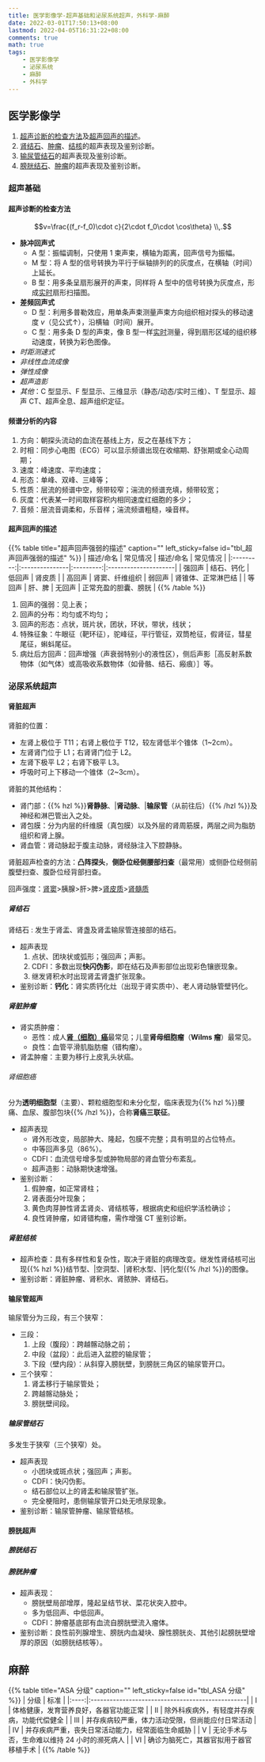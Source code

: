 ```yaml
---
title: 医学影像学-超声基础和泌尿系统超声，外科学-麻醉
date: 2022-03-01T17:50:13+08:00
lastmod: 2022-04-05T16:31:22+08:00
comments: true
math: true
tags:
    - 医学影像学
    - 泌尿系统
    - 麻醉
    - 外科学
---
```


## 医学影像学

1. [超声诊断的检查方法](#超声诊断的检查方法)及[超声回声的描述](#超声回声的描述)。
2. [肾结石](#肾结石)、[肿瘤](#肾脏肿瘤)、[结核](#肾脏结核)的超声表现及鉴别诊断。
3. [输尿管结石](#输尿管结石)的超声表现及鉴别诊断。
4. [膀胱结石](#膀胱结石)、[肿瘤](#膀胱肿瘤)的超声表现及鉴别诊断。

### 超声基础

#### 超声诊断的检查方法

$$v=\frac{(f_r-f_0)\cdot c}{2\cdot f_0\cdot \cos\theta}
\\,.$$

- **脉冲回声式**
    - A 型：振幅调制，只使用 1 束声束，横轴为距离，回声信号为振幅。
    - M 型：将 A 型的信号转换为平行于纵轴排列的的灰度点，在横轴（时间）上延长。
    - B 型：用多条呈扇形展开的声束，同样将 A 型中的信号转换为灰度点，形成<ins>实时</ins>扇形扫描图。
- **差频回声式**
    - D 型：利用多普勒效应，用单条声束测量声束方向组织相对探头的移动速度 $v$（见公式↑），沿横轴（时间）展开。
    - C 型：用多条 D 型的声束，像 B 型一样<ins>实时</ins>测量，得到扇形区域的组织移动速度，转换为彩色图像。
- *时距测速式*
- *非线性血流成像*
- *弹性成像*
- *超声造影*
- *其他*：C 型显示、F 型显示、三维显示（静态/动态/实时三维）、T 型显示、超声 CT、超声全息、超声组织定征。

#### 频谱分析的内容

1. 方向：朝探头流动的血流在基线上方，反之在基线下方；
2. 时相：同步心电图（ECG）可以显示频谱出现在收缩期、舒张期或全心动周期；
3. 速度：峰速度、平均速度；
4. 形态：单峰、双峰、三峰等；
5. 性质：层流的频谱中空，频带较窄；湍流的频谱充填，频带较宽；
6. 灰度：代表某一时间取样容积内相同速度红细胞的多少；
7. 音频：层流音调柔和，乐音样；湍流频谱粗糙，噪音样。

#### 超声回声的描述

{{% table title="超声回声强弱的描述" caption="" left_sticky=false id="tbl_超声回声强弱的描述"  %}}
| 描述/命名 | 常见情况       | 描述/命名 | 常见情况             |
|:---------:|:---------------|:---------:|:---------------------|
|   强回声  | 结石、钙化     |   低回声  | 肾皮质               |
|   高回声  | 肾窦、纤维组织 |   弱回声  | 肾锥体、正常淋巴结   |
|   等回声  | 肝、脾         |   无回声  | 正常充盈的胆囊、膀胱 |
{{% /table %}}

1. 回声的强弱：见上表；
2. 回声的分布：均匀或不均匀；
3. 回声的形态：点状，斑片状，团状，环状，带状，线状；
4. 特殊征象：牛眼征（靶环征），驼峰征，平行管征，双筒枪征，假肾征，彗星尾征，蝌蚪尾征。
5. 病灶后方回声：回声增强（声衰弱特别小的液性区），侧后声影［高反射系数物体（如气体）或高吸收系数物体（如骨骼、结石、瘢痕）］等。

### 泌尿系统超声

#### 肾脏超声

肾脏的位置：

- 左肾上极位于 T11；右肾上极位于 T12，较左肾低半个锥体（1\~2cm）。
- 左肾肾门位于 L1；右肾肾门位于 L2。
- 左肾下极平 L2；右肾下极平 L3。
- 呼吸时可上下移动一个锥体（2\~3cm）。

肾脏的其他结构：

- 肾门部：{{% hzl %}}**肾静脉**、|**肾动脉**、|**输尿管**（从前往后）{{% /hzl %}}及神经和淋巴管出入之处。
- 肾包膜：分为内层的纤维膜（真包膜）以及外层的肾周筋膜，两层之间为脂肪组织和肾上腺。
- 肾血管：肾动脉起于腹主动脉，肾经脉注入下腔静脉。

肾脏超声检查的方法：**凸阵探头**，**侧卧位经侧腰部扫查**（最常用）或侧卧位经侧前腹壁扫查、腹卧位经背部扫查。

回声强度：<ins>肾窦</ins>\>胰腺\>肝\>脾\><ins>肾皮质</ins>\><ins>肾髓质</ins>

##### 肾结石

肾结石
: 发生于肾盂、肾盏及肾盂输尿管连接部的结石。

- 超声表现
    1. 点状、团块状或弧形；强回声；声影。
    2. CDFI：多数出现**快闪伪影**，即在结石及声影部位出现彩色镶嵌现象。
    3. 继发肾积水时出现肾盂肾盏扩张现象。
- 鉴别诊断：**钙化**：肾实质钙化灶（出现于肾实质中）、老人肾动脉管壁钙化。

##### 肾脏肿瘤

- 肾实质肿瘤：
    - 恶性：成人[**肾（细胞）癌**](#肾细胞癌)最常见；儿童**肾母细胞瘤**（**Wilms 瘤**）最常见。
    - 良性：血管平滑肌脂肪瘤（错构瘤）。
- 肾盂肿瘤：主要为移行上皮乳头状癌。

###### 肾细胞癌

分为**透明细胞型**（主要）、颗粒细胞型和未分化型，临床表现为{{% hzl %}}腰痛、血尿、腹部包块{{% /hzl %}}，合称**肾癌三联征**。

- 超声表现
    - 肾外形改变，局部肿大、隆起，包膜不完整；具有明显的占位特点。
    - 中等回声多见（86%）。
    - CDFI：血流信号增多型或肿物局部的肾血管分布紊乱。
    - 超声造影：动脉期快速增强。
- 鉴别诊断：
    1. 假肿瘤，如正常肾柱；
    2. 肾表面分叶现象；
    3. 黄色肉芽肿性肾盂肾炎、肾结核等，根据病史和组织学活检确诊；
    4. 良性肾肿瘤，如肾错构瘤，需作增强 CT 鉴别诊断。

##### 肾脏结核

- 超声检查：具有多样性和复杂性，取决于肾脏的病理改变。继发性肾结核可出现{{% hzl %}}结节型、|空洞型、|肾积水型、|钙化型{{% /hzl %}}的图像。
- 鉴别诊断：肾脏肿瘤、肾积水、肾脓肿、肾结石。

#### 输尿管超声

输尿管分为三段，有三个狭窄：
- 三段：
    1. 上段（腹段）：跨越髂动脉之前；
    2. 中段（盆段）：此后进入盆腔的输尿管；
    3. 下段（壁内段）：从斜穿入膀胱壁，到膀胱三角区的输尿管开口。
- 三个狭窄：
    1. 肾盂移行于输尿管处；
    2. 跨越髂动脉处；
    3. 膀胱壁间段。

##### 输尿管结石

多发生于狭窄（三个狭窄）处。

- 超声表现
    - 小团块或斑点状；强回声；声影。
    - CDFI：快闪伪影。
    - 结石部位以上的肾盂和输尿管扩张。
    - 完全梗阻时，患侧输尿管开口处无喷尿现象。
- 鉴别诊断：输尿管肿瘤、输尿管结核。

#### 膀胱超声

##### 膀胱结石

<!-- TODO: PPT 里没有相关内容 -->

##### 膀胱肿瘤

- 超声表现：
    - 膀胱壁局部增厚，隆起呈结节状、菜花状突入腔中。
    - 多为低回声、中低回声。
    - CDFI：肿瘤基底部有血流自膀胱壁流入瘤体。
- 鉴别诊断：良性前列腺增生、膀胱内血凝块、腺性膀胱炎、其他引起膀胱壁增厚的原因（如膀胱结核等）。

## 麻醉

{{% table title="ASA 分级" caption="" left_sticky=false id="tbl_ASA 分级"  %}}
| 分级 | 标准                                             |
|:----:|:-------------------------------------------------|
|   Ⅰ  | 体格健康，发育营养良好，各器官功能正常           |
|   Ⅱ  | 除外科疾病外，有轻度并存疾病，功能代偿健全       |
|   Ⅲ  | 并存疾病较严重，体力活动受限，但尚能应付日常活动 |
|   Ⅳ  | 并存疾病严重，丧失日常活动能力，经常面临生命威胁 |
|   Ⅴ  | 无论手术与否，生命难以维持 24 小时的濒死病人     |
|   Ⅵ  | 确诊为脑死亡，其器官拟用于器官移植手术           |
{{% /table %}}
